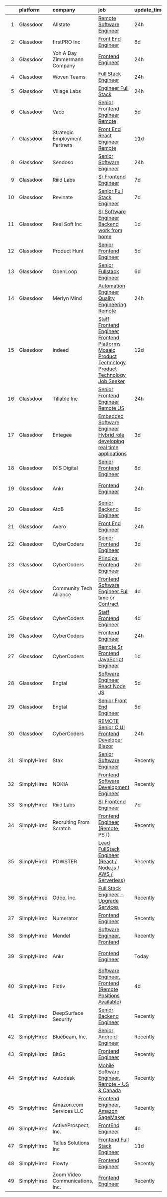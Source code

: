 

|    | platform    | company                         | job                                                                                                                                                                                                                                                                                                                                                                                                                                                                                                                                                                                                                                                                                                                                                                                                                                                                                                                                                                                                                                                                                                                                                                                                                                                                                                                                                                                                                                                                                                            | update_time   | location                     |
|---:|:------------|:--------------------------------|:---------------------------------------------------------------------------------------------------------------------------------------------------------------------------------------------------------------------------------------------------------------------------------------------------------------------------------------------------------------------------------------------------------------------------------------------------------------------------------------------------------------------------------------------------------------------------------------------------------------------------------------------------------------------------------------------------------------------------------------------------------------------------------------------------------------------------------------------------------------------------------------------------------------------------------------------------------------------------------------------------------------------------------------------------------------------------------------------------------------------------------------------------------------------------------------------------------------------------------------------------------------------------------------------------------------------------------------------------------------------------------------------------------------------------------------------------------------------------------------------------------------|:--------------|:-----------------------------|
|  1 | Glassdoor   | Allstate                        | [Remote Software Engineer](https://www.glassdoor.com/partner/jobListing.htm?pos=108&ao=1110586&s=58&guid=00000180fa04b95eba01efdb97a3e46c&src=GD_JOB_AD&t=SR&vt=w&cs=1_99b91023&cb=1653462055619&jobListingId=1007889254344&cpc=FAE5E775D180B2FB&jrtk=3-0-1g3t09ec22ord001-1g3t09echr058800-f2d9cff2c1f31a60--6NYlbfkN0BLH0BMQoDn-yw6Urt952hBm1JLFZ7WpBxND2cMIOjOqbFVk94wXfJol2fCSe2VsLwB_51w0G0yY_RICBqmWBvdJHnnmZyvV41rdCJgRVTO-WEvZfUBIQeP2N7I0jt6Jfdb-u7TR2lzV80slAujSbU6AkL9BeoBYNIJdDWt2hVEepA6A1Oio6ztETtIz0qie9zDH9MXb0GnfEK8qmxee5WR-JkU8683UuwiRqFZFgT_C3K5R_yF_di6Z9oHnOXVqk8oCEBm6sBDh6dWosNJL4IU6kPjDVgM5vrnCRsZ0mHhBnY-Hw2vskCh6Dok48yEzdM6SwQxoz1FMwBCYDGaq8IVAmZX88pfbbcEjNcQjO6VbSPZcinPqHeAPOcpMyCGZzhsuZWDRAZT9Umt3pZ7ak3szLCA2_J3SF76q3FyRIr4sA-FFYdLVBcPvxWorGqNpgPLhtPskvpcAKKeZ26zoVADj8QdABdpWbs_YxwsP2LCf0HGHF9cYFacy5RMLjp7JaXzqJ5LFL15gNieIetl_fjCeYfQ3VtBgEDv4kANWIfdULsc6JoBPbZUreZ-kogERaAbCf2IJjIecbLAOsRJ8rqH3KIlMS9oMvBjqRUfuIC2-IomZA6t9rBr3Oa3lXI3eqtMbESnQR3MU0Gyk9QpfBKAntTEfmpygNvoC_HeaS8H1W0Gqq8DZBN-GbXupNCesvzyncic_Ovd9VZDfd3y0dFTUhu6Rt0vbrhV3cmNfZoSza6dAoQ-hrXsdahuC-N7FZoBwEn9TYRYbDuOXk4rphGngMVE_7gUf8zlfm1wy8RUmCYGmrvs0-dybLub6hXXuIJAx8ciRzvTViw5HPMneiuxleyLVByW1FyGub0s71zC1uNjLg9mgujT46cbQH5arH37ogc8zsIMocxFoVw2vdHRR9EGASzg_hZYf7Wfsx0aDYfL-Nog0sPIfVv7gUpS8oXu9egmrR52FxikLC16hvGEyIaJAdJm_8emShPLDYHOlNZVN5eRZZ9TPOOiB5PnrXQCNjygpeQ0er9bb9bds35Z3enrpBPqVyhmOPwzXWcakQJRTMMposvzYsM6HhhNEiDAnwQ8ooTabqg3ZzhQAZEf9cKXMghZsNkGzPeRD1LJxeLvV8ahd0aF) | 24h           | Northbrook, IL               |
|  2 | Glassdoor   | firstPRO Inc                    | [Front End Engineer](https://www.glassdoor.com/partner/jobListing.htm?pos=122&ao=1110586&s=58&guid=00000180fa04b95eba01efdb97a3e46c&src=GD_JOB_AD&t=SR&vt=w&ea=1&cs=1_4953f1e1&cb=1653462055622&jobListingId=1007867061618&cpc=2CAED5C921A5F994&jrtk=3-0-1g3t09ec22ord001-1g3t09echr058800-77156786e0122ec9--6NYlbfkN0CUiNPx3JJMftrniD84mdXKaxJ3iSjJgJAqzFniN-7X5qfIIbgtbL2t4OMTou7BWJf2MwlHYal03SC4aIDAvpsh-ck1CmW9zciRNcrpHQYa7z9u1OcfrTcuahYK-joZLokKs4VNcLv_k4AoW3cYfjRpWpy8zS7dRdEGPmkw1UTSb-MpuD8VGsvqWCm5oZhjbgt-KVX2rRNpxDlVYQa_YMsbMsNWSTM_GNuA_rrH4IvKqTwyinFmr6uipjSTs_YfsmzZ-SrPmAWUKYCqJSTRXfdXrUZDAS03mg65mm9NR3QY0Dhvo8cJSlaN7ePTunvI09xEO8NpEdUedI6I9WXhwe31jNK2JAza9BwQp9VGQZgX4Gi5PD6Fwi7f1jDwYIYgPuSkqOmptAYsR08OYOsrHJpi5Zxq-chy9hqROWYy4lWtYadNy_cX60XFE_F4QA02h-ghJUv9KTNNIs1VAsO-XlE5r4cn9GLPHhBPocKu--T1QtJ3gsIh26jyX320qtSFxRM%3D)                                                                                                                                                                                                                                                                                                                                                                                                                                                                                                                                                                                                                                                    | 8d            | Remote                       |
|  3 | Glassdoor   | Yoh  A Day   Zimmermann Company | [Frontend Engineer](https://www.glassdoor.com/partner/jobListing.htm?pos=103&ao=1110586&s=58&guid=00000180fa04b95eba01efdb97a3e46c&src=GD_JOB_AD&t=SR&vt=w&cs=1_214e3781&cb=1653462055619&jobListingId=1007890410247&cpc=61B26E8FEFFA679F&jrtk=3-0-1g3t09ec22ord001-1g3t09echr058800-cdabd7b5c9443b8c--6NYlbfkN0Ae6Qmv8rNb3d5rEsMPL_plhvilYeiJERi7JqghURwQ9XIhdLOjSjG7egc3uUstyCQYzHEQ5XmtNPtWnHS-asC21DlRgbV0mfrWq-U4I-NuPwf3H6EpQw8Wk7_29akaQ8Ycb4XCRI4oPKsQ3ZMvKwgCh0ZVHEcCv2RFs6UWMowc2_xgAUuxER7xt1fVFndjwxGnh9xs_Nhn_bT0SEZZ0V0XBxGCBA0Z_metWqG1jZTK6cxzNf9i3cvy62fZdWfbncsZuwUlR5FRPjvxo262J0GgRCJ3EfsXXSTtMVkzJI58GnPzucfE7Bghf5PXM4dCyC88paOPMOps6ZYunSemi2l1Wbhj3RL6-YZKbqiwwrWRCA5qFK-tS0d4JR3AHMADgDNtXdftNmVMhzh9hDAW9LSLhP6UqFC95pA2I16ZbQI1GW7UEcs4EfV0ucET_IIw-N4-4_hLThz2s079lMGpnAX3xgt3bjhkHu5GIyQ6h99W2vnQw4OYRO37)                                                                                                                                                                                                                                                                                                                                                                                                                                                                                                                                                                                                                                                                        | 24h           | Mountain View, CA            |
|  4 | Glassdoor   | Woven Teams                     | [Full Stack Engineer](https://www.glassdoor.com/partner/jobListing.htm?pos=127&ao=1136043&s=58&guid=00000180fa04b95eba01efdb97a3e46c&src=GD_JOB_AD&t=SR&vt=w&cs=1_633c4a36&cb=1653462055623&jobListingId=1007888956143&jrtk=3-0-1g3t09ec22ord001-1g3t09echr058800-4b0163186df8a554-)                                                                                                                                                                                                                                                                                                                                                                                                                                                                                                                                                                                                                                                                                                                                                                                                                                                                                                                                                                                                                                                                                                                                                                                                                           | 24h           | Remote                       |
|  5 | Glassdoor   | Village Labs                    | [Engineer  Full Stack](https://www.glassdoor.com/partner/jobListing.htm?pos=129&ao=1136043&s=58&guid=00000180fa04b95eba01efdb97a3e46c&src=GD_JOB_AD&t=SR&vt=w&ea=1&cs=1_b38c2326&cb=1653462055623&jobListingId=1007890833086&jrtk=3-0-1g3t09ec22ord001-1g3t09echr058800-976953e3f7bd68a7-)                                                                                                                                                                                                                                                                                                                                                                                                                                                                                                                                                                                                                                                                                                                                                                                                                                                                                                                                                                                                                                                                                                                                                                                                                     | 24h           | Remote                       |
|  6 | Glassdoor   | Vaco                            | [Senior Frontend Engineer              Remote](https://www.glassdoor.com/partner/jobListing.htm?pos=121&ao=1110586&s=58&guid=00000180fa04b95eba01efdb97a3e46c&src=GD_JOB_AD&t=SR&vt=w&ea=1&cs=1_3ee39b63&cb=1653462055622&jobListingId=1007877076856&cpc=654405A9B1E0A9F5&jrtk=3-0-1g3t09ec22ord001-1g3t09echr058800-ffcb0b422c148dfb--6NYlbfkN0D_sybMACCpf9B-677oK5j6rPldVB6BlrVvFjO_o-GJZbzuF-qh4PxErFUqfUsv_6vc_ROHqxjf6WJLcAFSYUUSRZMnkgaZDQgFHSkYswg7VDy_dNlHXA99qapwedf-6dat3zBLjwa6_a2_iJP4K5ciImKKUw59ZhzQD2JrmMrJNN1ajMcZue21HkP8InYk7LDmh3Rav--yvfyepa-V2fFfVNSyQxPOO8bL1P6I0Ybx2H3SNSm73xAkqCAJwP4UkdQTEcPLs73_t_APYZhLE-UTKOTjA-rgxGW4-iya0h413Kj8BwQxBzcfutdfvDYgCXPKExDJQxG8E5c3tt2_huCMsK7Jjec7KskPbzt3AZZxEyigj6d9gwYWFj3lLZW8y7dyPCmeFbo-xfvAhnApWk-cGlbaqGYa2KNfT5uisuLcY5LGXKboZvPQsYA5uAa3kI8Y7AP0PFWkorAJQixxRXGS8eZgEKBjzgmZC5AvtVAbp9xIMQ3VUXlvbfTWt7nmUg7qf56Au12OW0ukFbmkZmO_xIjZaj8pwvZRlPwJ48jU6A%3D%3D)                                                                                                                                                                                                                                                                                                                                                                                                                                                                                                                                                                            | 5d            | Philadelphia, PA             |
|  7 | Glassdoor   | Strategic Employment Partners   | [Front End React Engineer  Remote ](https://www.glassdoor.com/partner/jobListing.htm?pos=119&ao=1110586&s=58&guid=00000180fa04b95eba01efdb97a3e46c&src=GD_JOB_AD&t=SR&vt=w&ea=1&cs=1_5b5a546a&cb=1653462055622&jobListingId=1007861334616&cpc=FD1C1DA32C38CFA7&jrtk=3-0-1g3t09ec22ord001-1g3t09echr058800-891b062ba8ab788c--6NYlbfkN0AKWvSE4sqLrvmChH3oy7SyLhGz62xmrQXLRHvtrs5R_V_scvcCkW0rvPwzkXppVs--LjUgXDSZIBcnCpX2Sh2BSe6azk0c156ve8-xpwtsdyLVn43Gir3PWyCZSEZmRh7WK13L6X68hZBwvEQj1Nf_vKGchvi21sAVYRFw16HqR6V3JPfVpYDvkd_oP0k64dM7ZOC9jhY1V0em0hd07bQRDbkzOxof12hnklqgxjvGZjjGtJCqQahpoOoqnfiBAP2-vDY7eSyDuP0wk6APiZiGeyG9qvLg0-4bjukT7ryfLtelcdUIPMiCwvpP1pnhgI5sgiuuVd_Q2_1kv6gA0dA4P2ghjfNaZOgrVUZhmF5Wk4MQkigKjgYU4KDoPdIQTsGCdYdJG9OiMH4xTnyIIbKrgZCBvqFjEITT2IZJEZH2yDREFkBSR0Lz1EoaSIGyaEjMZrSQx4bWqxzE9uapXGO5laAsb1m3GGls-TLaD9YMWJB4_q-xtBcsjr4uCwta82QP4jLVu8jPkA%3D%3D)                                                                                                                                                                                                                                                                                                                                                                                                                                                                                                                                                                                                                       | 11d           | Remote                       |
|  8 | Glassdoor   | Sendoso                         | [Senior Software Engineer](https://www.glassdoor.com/partner/jobListing.htm?pos=102&ao=1110586&s=58&guid=00000180fa04b95eba01efdb97a3e46c&src=GD_JOB_AD&t=SR&vt=w&ea=1&cs=1_0c4d3d7b&cb=1653462055619&jobListingId=1007887783459&cpc=4F6831AEBD53791F&jrtk=3-0-1g3t09ec22ord001-1g3t09echr058800-35f6d48e02b2e05f--6NYlbfkN0C2SVAOpOeIWQkPp9EeCSLxTLheLRty2uanDx8E9nXZ3qVTG4j4Vk2c7IzZkU7kCaEY0hIzp983xUtzg7iwgzW8ep4nS6_2mBfUywBuhaThawA9lMn6J_M3rmRYCAh1cI95XGkxbdMvnPf-fujRPykCUNknnr3l3t-JamVrK0G1tXzDy_qBlmUdWu5XbQOWs0sTUiwXYzRf22DO-yl5RMK1qxSn924xCevixRFprKXEBq6C0GZumNVHDPdjqGoLHZcDGoTh9Wf2AbgAmZncz5VoP6y7PV9WqCDQmyOZchHRq1xp7cGj54BBFWHiWNycr_X4Ks8rLevL1UrN0gh_v1yF0AXz5uIcDXCGKi8Q7cyR5s3UnCePQTtioqE8mKCswL2SL11kyoWNkO0o0HjG6sWpQH3AB-hkEQ6bLb3Epz06SaiSRAkEnralmdeNdl6ph1Y8pX8bzLKsAeSKiZCUppPgK9bWt95KMZ52wc2fBQpDAnJty-QadmZ0QCCacytM9W8bxu1f8WDQ2g%3D%3D)                                                                                                                                                                                                                                                                                                                                                                                                                                                                                                                                                                                                                                | 24h           | Remote                       |
|  9 | Glassdoor   | Riiid Labs                      | [Sr Frontend Engineer](https://www.glassdoor.com/partner/jobListing.htm?pos=101&ao=1110586&s=58&guid=00000180fa04b95eba01efdb97a3e46c&src=GD_JOB_AD&t=SR&vt=w&cs=1_6055e8d8&cb=1653462055619&jobListingId=1007870526720&cpc=7727F3A772A9F19C&jrtk=3-0-1g3t09ec22ord001-1g3t09echr058800-df9aa47f7b868d93--6NYlbfkN0BBwaTpmuw6sx5vrDbVpXx3B6-31kMUwOvN3rml1pmz75xrZAMJJCcdxkqXFEKemOFA7lnuyvVojKvSSQzUW6k0R9b1S5kAdkhEQuASWffK1zzsw5D4JMBB8C4RnQBajdx1GAvSD_9bkLsRu6nd8jhprPgDmc7VnXmW9Gid3sMOGSB9yMPmEbs2wDWD0zhS6Iq_lyDv8OT1Fni5M8i4dj65ylGD37Enp_5guDeAaAkjtZXYHrCWNpuEMhhB5UaLWapxJaaHVJKCzuSR--Gmp7VZMKwWCkQn81tfzmfrMvB-rwtCfZpw915veQVNfOfymQqr0oVTxPyofYR8rHzz5JY89lo4EvmqILemM3Ttu8RGqP7HLs3W1OwxduE7zceFUXBS1IyUtbc9CxE9KdPyJsSZIQhJNywIoOmMNZSQO5fUqz5Bb8coypG-sYMaWaSsD9N8k-jsoaLDuwQ8Li_spxzjqaL3NtTM6nmTh7V4flVUPDZPMP85HPkNXTVnc44e9m3pNs3j7c4H1xxtQCNoOA05-NOt7f2X3GE%3D)                                                                                                                                                                                                                                                                                                                                                                                                                                                                                                                                                                                                                       | 7d            | Mountain View, CA            |
| 10 | Glassdoor   | Revinate                        | [Senior Full Stack Engineer](https://www.glassdoor.com/partner/jobListing.htm?pos=109&ao=1110586&s=58&guid=00000180fa04b95eba01efdb97a3e46c&src=GD_JOB_AD&t=SR&vt=w&ea=1&cs=1_ba5dff43&cb=1653462055620&jobListingId=1007870197712&cpc=56C4EA4A1A191A49&jrtk=3-0-1g3t09ec22ord001-1g3t09echr058800-93afdbed3c4ba5bd--6NYlbfkN0Ata2THMn64cdhHOKRCktAnUvZXTj1pvo1bGvmnmNb4qAdLxwC-2KOOexQHt7KeYtggPYs_WxbBoqSU2V-CCWlN-jUoMujJ1Fwnf2LV1mVOS9ytaNoMN3CztW_-699bOisV0tF8sqxwxTgsvWj1GvGVbfmuE0Zt5CgUkWSq7lNkkAzihjw5stMjyYTordxP7O90XL2J_6fMmcrn6Hoj0Ks7hQnMRP-543rltBuYVl9RIniFcyC3vnHVb9lbpZprbdfVyi1BZ7eZGbDQGs7ERHFpVS5CTCUoMWosXpMuEQTOvAC5UHeXZabZ3BSyeKlIUXywIvAZjKQLBLovT6qD2qGKYVEjP46pFTDkoI2JbgicbllydN30ocIDsXzQPMb3UGCRp1M22QRyIRc9LWB1zahzkfwyxJO8Qdc4dEMOFV-z9lVOsJ_fwH4PCC6pJ_yYjbFmhmFI55AmoyXSTqo9g-LhEfZ-yyVb5XfXFHuOAjMaeHH03Q0b0X81NVa4ywGEMuM%3D)                                                                                                                                                                                                                                                                                                                                                                                                                                                                                                                                                                                                                                            | 7d            | Remote                       |
| 11 | Glassdoor   | Real Soft  Inc                  | [Sr Software Engineer Backend   work from home](https://www.glassdoor.com/partner/jobListing.htm?pos=117&ao=1110586&s=58&guid=00000180fa04b95eba01efdb97a3e46c&src=GD_JOB_AD&t=SR&vt=w&ea=1&cs=1_bf6fe053&cb=1653462055621&jobListingId=1007885885896&cpc=F41FEAB56D215062&jrtk=3-0-1g3t09ec22ord001-1g3t09echr058800-0a3d26a235b54fd3--6NYlbfkN0DiQIiDHDK-hQubne5EGaja-6KWeX3s4TLCkt3ADUaSLMlLPfpfJJ3bm-5w7QVCX0jClR4oRdJh1HxCmicjcWUvKpMtvpWMTa4yECnLBsFPli74-9l2Tcbhl9lsMFozSqx63e0gJyvhB7d1s6EQQLfhipZEcgIfO1sNr5JNe1w1_4JTEEqE-wp5bCsJPy0weNbIameB3xjF76HXLR5bDCb8jbu0XASszbUIMk1INJYCFbHDL7Wr06LHrFCDfDuiIP9ROkni3VBorJsbty4RGuHqlulfwZ2cpPrNP3pBaX2VhZkBktV3tGSP0tr2W8qgTVcv0Qp68aPEmlb6kUsf38WvOxfrOQ2CYFz5yZ7soDr9ucB6acN1s10U4kGn-bgIlGu3xFmkyj7eI90xK2riVC4WQ0N5xgfFNJOdryFREGq97ucZPpHqf-IRcEpD4IooU5Dq_LGUV5cFkk3PFOQBPk2HdxlSW-eR99F74CUFyc3m3CydcJ9n4bd4VLUCpQaTqX5dj3qbgEQGHw%3D%3D)                                                                                                                                                                                                                                                                                                                                                                                                                                                                                                                                                                                                           | 1d            | Remote                       |
| 12 | Glassdoor   | Product Hunt                    | [Senior Frontend Engineer](https://www.glassdoor.com/partner/jobListing.htm?pos=107&ao=1110586&s=58&guid=00000180fa04b95eba01efdb97a3e46c&src=GD_JOB_AD&t=SR&vt=w&ea=1&cs=1_01ca8e12&cb=1653462055620&jobListingId=1007876317612&cpc=A0032DE20586B9BD&jrtk=3-0-1g3t09ec22ord001-1g3t09echr058800-d37fab7792ee41e1--6NYlbfkN0A67EbyqQZ2m7633xFuWhEzGHB4JWu7JYf7ZqKJexKnq-yfaKCWVo1i9qWPxJ9nq9zj5vaz0CeUgC_lYqFg57GOzecdFsdPG8butMdUUOUAMmAZbYvFem2pzRLPTPBURmNx49bbAgj1FjnU4fsPRLY54n9HlDnu1uvwv499DtZ63jjiH_7pn5Qq7MlQ966hjf8YdWgRu8q5GQXqS_KbajogSyjIUI4wQCbaboLSzPb6_Dy_PwjIns0dbrsqtwIIBfgVnCsVbUmYcON3Iy71BRnGMCTh_iHxu7W2aq_oMgycrjtt5-uP5Bn3xbD9TKDkv4-HE7L5j_p-dpp48FloR7iWo-DC_pr2_mybOHwP_1QZx4H14tyrG-qbogpNAwBGHKPGBR2w5KhrqKFGtb1R-JadVqgKaUmHwdJnHbCsSoH5owBFgFVmrVKsxFYn-go4-7DT9JfczC3T8PWWNcWt8gQIaGOC2pwVQqNsxZ6tLNaczd8ymkN0-9vGWdM6UGfEq1uAcxxI77nTdw%3D%3D)                                                                                                                                                                                                                                                                                                                                                                                                                                                                                                                                                                                                                                | 5d            | Remote                       |
| 13 | Glassdoor   | OpenLoop                        | [Senior Fullstack Engineer](https://www.glassdoor.com/partner/jobListing.htm?pos=112&ao=1110586&s=58&guid=00000180fa04b95eba01efdb97a3e46c&src=GD_JOB_AD&t=SR&vt=w&ea=1&cs=1_037d7ec0&cb=1653462055620&jobListingId=1007872866429&cpc=2CAED5C921A5F994&jrtk=3-0-1g3t09ec22ord001-1g3t09echr058800-0bc4c984798d01c4--6NYlbfkN0BEklMk_xW9_AN2vH3apNSLVOdvypNiPEy0n8ozvSi7XtSKxP6d34O0a6Z8IRnO95bQ4lyLP54GVpP3UbpoKmUghCTbFEQD0zwrPGJcjv0yCq60O6qCKrhZz2_xKxCqI-8HCqRJt7cZ9Kl87KK-9_HUefSe-vMuXEBlPux_UQ05QDgT4TrmvEKe5Olby5Ewn9MxoWhvMRJUHSAM5vbbb7ZDa6eDHP8zXcjaG02PFvrbYsptooBbPkt6fwFAS2UuCAUQkr6-kXafMpijsVhNqVIzDx6uzWACnMt3HjbrEvdGrgjP9dKQTGkwSa5sAfBu__bQt73nUICUYb6Znmuvq36ZmQAwPT0ely2Zsycrvk2_-5oJkJQUpeckmkjX6VNne8MrEXKnFtI38w3x7lh6J-8LpMi92kw6CEyQGyjYOXB1gn40WepY4xzQ-xblF_Ya0J2-cbLKO4AJhKbZ587t8YmrqoHPstiQ9BcDPSkAmGYnYpCk54cwKQ4MZpxgHbvDc60cfA1XNYKF8w%3D%3D)                                                                                                                                                                                                                                                                                                                                                                                                                                                                                                                                                                                                                               | 6d            | Remote                       |
| 14 | Glassdoor   | Merlyn Mind                     | [Automation Engineer  Quality Engineering  Remote ](https://www.glassdoor.com/partner/jobListing.htm?pos=125&ao=1110586&s=58&guid=00000180fa04b95eba01efdb97a3e46c&src=GD_JOB_AD&t=SR&vt=w&cs=1_c0a2e2e7&cb=1653462055622&jobListingId=1007889430537&cpc=32EE424DE2B657EB&jrtk=3-0-1g3t09ec22ord001-1g3t09echr058800-597a640b45f5c3bd--6NYlbfkN0D0ff9e8Lfwlpl5zGbQmpn59AL71QmFd7VKOAnfyjZzp5sdngV8WPgYe0dov1m7Y2mO_VppsFZpKz-OZ9TBAuuv_xFSl-Kxax0MHHEcWoNZRYoWNhuMB9fe616ox_ZlCpr4PMtF98FMAxUAttL96rZIaeOcAkC-y6_8Rfhjx-hseIOryrjN1s0QNogfccxY2vuaUrtSR-hh7C0o9FBI0yPcMfPE5Gf33TSowfB9X2664DajTYrjgYwf4GoFhOsgFBtr8OpAHOGosSVaUwNGD22GsBAOQ_tL1FcvEFkLXTvLsOL86zvkXG4kjTIA3ny-zKqFj5ymJ_dC0x6fRe3OYjMis1YRW2yf5X6LwKmt7VIESAwpEiz91OwVXXE37FlljSTf7ky65eqd2vg7y8hHTDkHn6cCyTkcjuKllanGeEoOy6SjLuZDbuCc8Va5oh_Lu1rHZ-ood_Kyku_2W_Z2P2YXdfTYRhKBtzD2LF_0s6XQAw%3D%3D)                                                                                                                                                                                                                                                                                                                                                                                                                                                                                                                                                                                                                                            | 24h           | New York, NY                 |
| 15 | Glassdoor   | Indeed                          | [Staff Frontend Engineer   Frontend Platforms  Mosaic    Product Technology   Product Technology   Job Seeker](https://www.glassdoor.com/partner/jobListing.htm?pos=104&ao=1110586&s=58&guid=00000180fa04b95eba01efdb97a3e46c&src=GD_JOB_AD&t=SR&vt=w&cs=1_ff5a6a7d&cb=1653462055619&jobListingId=1007857806785&cpc=03F67E1B243A1AE3&jrtk=3-0-1g3t09ec22ord001-1g3t09echr058800-c999a61a308a42a1--6NYlbfkN0CiRNM7CVr8YueLFKlzwbFWI0o7IjV438l4sVrvKZ0flpURU_mqoI8E-VxPfg2eTCHdbZCEoTpTBtLYbTGB-0slpZV8MHOrgfIxr2jl_e998_4X9o9XT1nHVVKMuHiLThgPDHUQ0UOE3w1lvLBWGypaiaw_nsOiT76VAK58rdhvgliqndoLa4EXoSz1I2MzeQTd9Zj7rBsnLgjgyIiw3w5642NxsSJu2CPHs91QvfHu_b_y2kho5Ak7VNvlYgHlzkZ854gn0b0WFt9DH3MKXJGBHt9y8N3I78Hjcl6Q6hEfCA3IrDqDwYefWrCB8iPUd2T1qgPZiXp5105psh9FmE8mVGfH5J87FaIXam18FIvhtKXd3L9RxVe9VvOB_h7lSQVd3SxXuU8_k7fA2r4059CM0oLP5lw_4g0Hr6fqtI35fhqBS4pYnNUTq25XzbHhVdsMFmAgIlufwwORfFa35t5v5vCBAi874_VOmxinT9erO5scwzCwTQIZHS1ZkiWzwj-BBLjHs53EFUyc6TNBOPrn)                                                                                                                                                                                                                                                                                                                                                                                                                                                                                                                                             | 12d           | New York, NY                 |
| 16 | Glassdoor   | Tillable  Inc                   | [Senior Frontend Engineer  Remote US ](https://www.glassdoor.com/partner/jobListing.htm?pos=128&ao=1136043&s=58&guid=00000180fa04b95eba01efdb97a3e46c&src=GD_JOB_AD&t=SR&vt=w&cs=1_372532cc&cb=1653462055623&jobListingId=1007889372434&jrtk=3-0-1g3t09ec22ord001-1g3t09echr058800-f43ee4257d731156-)                                                                                                                                                                                                                                                                                                                                                                                                                                                                                                                                                                                                                                                                                                                                                                                                                                                                                                                                                                                                                                                                                                                                                                                                          | 24h           | Chicago, IL                  |
| 17 | Glassdoor   | Entegee                         | [Embedded Software Engineer  Hybrid role developing real time applications ](https://www.glassdoor.com/partner/jobListing.htm?pos=124&ao=1110586&s=58&guid=00000180fa04b95eba01efdb97a3e46c&src=GD_JOB_AD&t=SR&vt=w&ea=1&cs=1_14b52d61&cb=1653462055623&jobListingId=1007881284420&cpc=334ABAF5D42DC775&jrtk=3-0-1g3t09ec22ord001-1g3t09echr058800-1376454b88597fef--6NYlbfkN0D6OzZjpD_hbicRkMZwNNvvxSeL23iIfvaC4EytleQ8zDIpz0YQ5KbISa7_Zvw6kCy66mARtrFmBywKhua8AutxEiH1INvyhfPl3PZnRREro0e17r0ONKRUrDUbzmoiZrbWtRu2k7n8JozOOYHbWXEzGT3WXeQTfDoF2EY06qCHAsXkQ4zITosefdSUVsZg-R4otcMGfhz9uElco8NAmz9WNN1ZBglNwH2VS8tTUw6jcx6MoecYSS262s99Kqh7md2PNSwzvxyKPcFYU7lzESavOhqF_jkCMtapfKaAfuRsfdIMVrZ5eGxPKaNaYBXYMeEMhr6IQtaLJm9KhGuvwyIkE2djtE1CS0-Wfs2htoe_N7JOsvjY-RlxiPydbH5KtTC-hdD_o0lgvvjCr9XLyqSxs9Ea5fQ9zxwldwezwBX4lbhPeqcXmSv8OryMsPD5Nnrye1NOiu_pF9VCO3kEXsunrE65ki14TyDSaMGXAV3Q39oDVadpU5I8WQ2ENb6rCJ9ivTzcX78owCNtvyd2ZPDwhfIpkYEJPeglE50X_qDWinF8ncv8O9oBt4Ja6a0h5N4AYW95YY3vKA%3D%3D)                                                                                                                                                                                                                                                                                                                                                                                                                                                                                                              | 3d            | Atlanta, GA                  |
| 18 | Glassdoor   | IXIS Digital                    | [Senior Frontend Engineer](https://www.glassdoor.com/partner/jobListing.htm?pos=106&ao=1110586&s=58&guid=00000180fa04b95eba01efdb97a3e46c&src=GD_JOB_AD&t=SR&vt=w&ea=1&cs=1_185fd7e0&cb=1653462055620&jobListingId=1007867007481&cpc=5FEB1BEB8E14EF52&jrtk=3-0-1g3t09ec22ord001-1g3t09echr058800-d7a142f088d18863--6NYlbfkN0C9RNTYh2QLXW3AYe2B6pfxMMDG5gePrby8-GaGriTXysqbDvrk3QK8qHwhugIHaB-zDD3fAJ7fIFUhhgfIiSXVHf7syBfbm_FVjSoCKM-GCp30pirEEod0EIyOiSk7zsPpUziRZXVtJoFvm0yqVu0KPQZmnrKyvh6XUORLeVKQy-VnEpJy3D_GrKLQ58D1brjxOclgm4ib4vbROYTtRtBGiFZ8S08BERBKfKew9Oul0OOFHxXLpMpe6WwU2c7sVH0y89IIZRjrVdenes3Rgh5SvVWZL31xnLe7rrYby7CXF5X1RqfxcQzI5H1YlgTLwIQMM3aWM7lFXDa5rXlWEoB61eHTdhJt59ALkwM7r_fFkSoW3IRUOnXyBsHwv0gqEpjHpfflt4l0gBysCFKCpfWJXctzSXgU_mi_XAFsvqyNEb7n10LeBIV838NqzrnRI_zboBGb-RKPPSW5V5v__8peftqIzLm3zCUj-WR1WeccwuoQLjz2taK5bcuv6dvX314%3D)                                                                                                                                                                                                                                                                                                                                                                                                                                                                                                                                                                                                                                              | 8d            | Remote                       |
| 19 | Glassdoor   | Ankr                            | [Frontend Engineer](https://www.glassdoor.com/partner/jobListing.htm?pos=130&ao=1136043&s=58&guid=00000180fa04b95eba01efdb97a3e46c&src=GD_JOB_AD&t=SR&vt=w&ea=1&cs=1_b9f0d539&cb=1653462055623&jobListingId=1007889448343&jrtk=3-0-1g3t09ec22ord001-1g3t09echr058800-18b0520fa5eb7d37-)                                                                                                                                                                                                                                                                                                                                                                                                                                                                                                                                                                                                                                                                                                                                                                                                                                                                                                                                                                                                                                                                                                                                                                                                                        | 24h           | San Francisco, CA            |
| 20 | Glassdoor   | AtoB                            | [Senior Backend Engineer](https://www.glassdoor.com/partner/jobListing.htm?pos=110&ao=1110586&s=58&guid=00000180fa04b95eba01efdb97a3e46c&src=GD_JOB_AD&t=SR&vt=w&ea=1&cs=1_74b72e37&cb=1653462055620&jobListingId=1007866686558&cpc=009A9C8147DF705D&jrtk=3-0-1g3t09ec22ord001-1g3t09echr058800-36ab298882b15723--6NYlbfkN0A67EbyqQZ2m7633xFuWhEzGHB4JWu7JYf7ZqKJexKnq-yfaKCWVo1iD-yMWIZE8ZWpZaZdWuuYaUy2wGT09bwDYxE6Fq52x0FSQ8OGuzmdGxPwhhllJhdhWwHTUs6eWivyvv775ya4qH1Qlp-c_wyISRkTeu4t6VUmr9pnpmhhdJ514i-F_cXIfiOBWHdafBlByVe2XEjX2TpAUSOarvJq7YSnuB2yW2jMs0F1Kf4abz62UxoSErg5ZV70MPF6glXgNsUvgfSeU0-ZfWsut1tFXC1Ra9GWMpMOUO4nQb7AQ12pqmTSBfrBx-EzXtgLYiG4oWXnsTyvMN5WnX3CYSe5fT2kKFZx-7gh_ZxRbpgYehCkNen8adFLWXTq5_bZg78v9Gq-P3QxRfd-Z59QJSTGn0xqEbHwWzh0Ioi1VsDexDPfVpSKHeGI4Q0DifYwaB_ol23vlYcvpZo_hxcX8CQldQoxHXMqf4iiFoU2srv4EXhA-e3P3kyLMntKfXZfWaWwMW70xD2szw%3D%3D)                                                                                                                                                                                                                                                                                                                                                                                                                                                                                                                                                                                                                                 | 8d            | Remote                       |
| 21 | Glassdoor   | Avero                           | [Front End Engineer](https://www.glassdoor.com/partner/jobListing.htm?pos=105&ao=1110586&s=58&guid=00000180fa04b95eba01efdb97a3e46c&src=GD_JOB_AD&t=SR&vt=w&ea=1&cs=1_2e7bb5a3&cb=1653462055620&jobListingId=1007889206427&cpc=0C139D4CAD5A6DB2&jrtk=3-0-1g3t09ec22ord001-1g3t09echr058800-4191c9525df1b341--6NYlbfkN0AA9chliNx5rWKKbiIv082fEm27pTRfVI6fXGU9QTVHsN3ALj3C8fadenqNp5BGkG9TDOdusQsVgW5FS1WaE0B9uhIRoAV7PIaGWyp2MR-oeiXIaiInV5V3EYJZiXV58rSlprSgflrl2uoGUIl4dnKugLoACecWXvC5-a1KTmzPlLL0NzKvnIcMTsusbuE5wY544HyhuQxlbMqD2OKOaE0ENyRaTOXVeUd6peMml-cwV7omLI7Se5ylQdxqUC6Sx82abSjG_F21mHQlnwjwmk6QwmEDTPjIQjjYsNAPExP-MJ7iQKvm1nrR6YdfIg_YXVoWsqtOBltnrytQ2e_bNGqkMs40eBGpFeCtDzvoe-2pyAAMj_oHEjhU8sPAenzliZi3HLM7rgYMdbCuSUFO4xfHQEDUTMCR2SpSERFzDojZXxM6bRXQCryOMT-7aJQ1oJP-keCW3TozkZk2aldGd7Q3tKsGruLL4FU1Aor4VFYZLIxYhyxQooE3nLLsUslUJyo%3D)                                                                                                                                                                                                                                                                                                                                                                                                                                                                                                                                                                                                                                                    | 24h           | Remote                       |
| 22 | Glassdoor   | CyberCoders                     | [Senior Frontend Engineer](https://www.glassdoor.com/partner/jobListing.htm?pos=118&ao=1110586&s=58&guid=00000180fa04b95eba01efdb97a3e46c&src=GD_JOB_AD&t=SR&vt=w&ea=1&cs=1_1b20c31b&cb=1653462055621&jobListingId=1007881518114&cpc=FA84DF7EA1EC2398&jrtk=3-0-1g3t09ec22ord001-1g3t09echr058800-437dda551282ce62--6NYlbfkN0CpFJQzrgRR8WqXWK1qKKEqALWJw739KlKqr2H-MSI4eoBlI4EFrmor2FYZMP3muM0So7EQFPBPubKnz5JzTRJge18bGht9MVtzIuEo0zLE375m2XwXQRHQyvT4bc0nyyIzF0exF9A1aB6S8NGVethauuAH0c4ufGmqoB7S8YK--ZBlqf1froON1iPtj04qRJ_Bq3DDAoZB8EEDTZurVf-FAYqpijzpzoZXK7zrHXtFmGB8g04at9hzraQuOxxhOacELpghDtx4CxFeSSFq3F50L6dSQzM8TiAXcPKwbvgCm7hmjVr7WgGAREhGmLGkU_Mqm1gO0CuS-cx1n_f6wN9X-qBmm2jmBjaUu30UMeJJ82o_lYfVqb4wg-0HHvUAmBpOzE48OMKZY7wx2YIRWeXLeTwOD-kMRIfX-hDX7Yvz9rLVRyyg4-sKGNCZExKyj-IcbQug9bCu2prkVnnI31F2cM1ncMP7wEJYo12FWYEIORhQwDIQlDsQ3ZRfUxaj3fiQGyV_yj_7fgsswdMNcAKAyysLq3Osz1xy5Zsg5PHLPXk_Xx9QF4KKvQ3I2gaNGugqxYdJ6XtoDMac-rD2Unnr46U-g731n4LtshD3_brncbFPIzoRrFdk0-jnb9HvuxxiQ5gieSNFxGp_cuxEIrEz136ty4w-K87ovji6dNGOs0PP31cxo9-J5pLRzpxJS5VNnd-fqccH-U-ZkHrk8_08E7R5Tm7il89O-g5B0Xfn3swC98KT5h0OeKWWj0rjIevjpKEsqnXvvxyOZm-IauPeUOUBgOGRQdevNtT_nGr62ghkt0viE37LxMyu5g3mN9EIFOcVRytc9XiLt5xQmjU_u2qCORDtm5TJw_IIXzbAp5GwA_rZRNFTTeIFy1tPhAtMJ_VxP8YC_nTHvSPWeyq29EiMnapZL3zq8egYFeJJyGF2GwiJGs6fa8IctW3vO-2DlIYzx-1dG9-u7UUa5kzJ_8h_X8EurxiV5yo-d7N3meM-ngrr4xhpM6AeV1mmxMI%3D)                                                                                                              | 3d            | Los Angeles, CA              |
| 23 | Glassdoor   | CyberCoders                     | [Principal Frontend Engineer](https://www.glassdoor.com/partner/jobListing.htm?pos=116&ao=1110586&s=58&guid=00000180fa04b95eba01efdb97a3e46c&src=GD_JOB_AD&t=SR&vt=w&ea=1&cs=1_a9355df5&cb=1653462055621&jobListingId=1007883129088&cpc=32EE424DE2B657EB&jrtk=3-0-1g3t09ec22ord001-1g3t09echr058800-d2bdec28a215771a--6NYlbfkN0CpFJQzrgRR8WqXWK1qKKEqALWJw739KlKqr2H-MSI4eoBlI4EFrmor2FYZMP3muM1F7RNStDlzSFrwxR78-KKUgzHWBt3cLIvhppyZU5gbV5ecV0MLkyo1vYiLZKqwjK2T0dmhN2LeddzeOXjm8-uMbo2MXT9vWjVsjd3UMDaUvil99b9WG3hYGArhZpDjrpQT7CxhhZuyIRFD0yAmmwSn6Hy8YflQPJ9nxgMbszJid7otuI9AaTE_k3KLg73oLW85fPgsbjh8_fIuRARWDNpYabu0d831jKOWwYxdF4u2WstHFxchHJ59vOkyd_tTT2zV2Mkp59LpbCyUYWfB5liGnMR2d1vkNypq_tVjSeOGSjWwREKs7sgNDKZlD0Uhm062gb2fsqMs4nySxT1mFdh6_Zejs1sDdCziX7evp5StDM3wUEzieApXSvQYaJvPsPLpc--nm334j1L970Ny0zHYA2yuUa5gLRpw_ZIn98dfhkE5QVA59ZisB9DfPSUs1Sx5VOPqOK3z_VBtrYHi_cMfBhw0YX6xVAGpTK6iO-xBpeVOjZPA5smNaJO4kV0d0evXB13folLQEKNxEbASyTJyAfbFklZNK_2OENOGKTup4Le9lDsFshRI8v65lt8lSKlBAguQjXMqhzmLMxW7wtQyoIr38dGo_e6TcVJFvvL_RE7fkH8ni-8yxtsSGmlWl-Vz4hEyd4zPAwxNcXYBlRsWoQVqPMFnsmF91VGxZ45D3MViaVeDv1JljnrKm7lyUV2Hx7B8tfVM4Z2gPm_WhbzaZvVb3f28R3LGuU84b2lQqGgvKvcE9F1Ga80STxA1432_h_01VNJ0cr2Ino5mzYdKqqlFNgXSGFrc4yOp_xZDAbzud-WoidQQYzwljK_64hVo7KAfYdo_OAaUwyKHMeFeleMIWnXNhy5WJoBCMQJEk_UgNYrmBVs3MC8uMOspVf9g5oc4MtMxpniqqNoGH_cwHxqmhb95rSd3DDPUch6y5w%3D%3D)                                                                                                                             | 2d            | Austin, TX                   |
| 24 | Glassdoor   | Community Tech Alliance         | [Frontend Software Engineer  Full time or Contract ](https://www.glassdoor.com/partner/jobListing.htm?pos=126&ao=1136043&s=58&guid=00000180fa04b95eba01efdb97a3e46c&src=GD_JOB_AD&t=SR&vt=w&cs=1_070f7d7c&cb=1653462055622&jobListingId=1007879802686&jrtk=3-0-1g3t09ec22ord001-1g3t09echr058800-36bb693e4e2aa61e-)                                                                                                                                                                                                                                                                                                                                                                                                                                                                                                                                                                                                                                                                                                                                                                                                                                                                                                                                                                                                                                                                                                                                                                                            | 4d            | Remote                       |
| 25 | Glassdoor   | CyberCoders                     | [Staff Frontend Engineer](https://www.glassdoor.com/partner/jobListing.htm?pos=113&ao=1110586&s=58&guid=00000180fa04b95eba01efdb97a3e46c&src=GD_JOB_AD&t=SR&vt=w&ea=1&cs=1_e10d6866&cb=1653462055621&jobListingId=1007879782858&cpc=F4EED0218A761C36&jrtk=3-0-1g3t09ec22ord001-1g3t09echr058800-153c10cd4f040838--6NYlbfkN0CpFJQzrgRR8WqXWK1qKKEqALWJw739KlKqr2H-MSI4eoBlI4EFrmor2FYZMP3muM0g9eXF3ORObWwCZt17kqt-RbpVN1YgmfRIZWB8tGBQOcFJOsF7gEZCCEladyzxH5NrF22-z5EKX8iDuzzuLdifgxLY0S4TOm-yVXwRmm9PLCVI4i8lMK2-l9I2jo4aMCB5US_aGaA_Jc8yWvT_IIn2oykwVXPrkvu0Agi0VCoBLoCK4r6_FYLR-LVVzzqpt7V0mWAVIIF1RoyEYDEBls82508mVjKVCM5kFqmSs2JgebPHm9kI6CHV7uc5hGqM8Ns6ixzjQeG2P7KBTQHPehOxcsjEsYvJlU5vsLlUP6n7do-zrGSOz9fShZShqYds9oai7g6gwxrNr6O4ZoPlAMh0F6NugVG63GeimPPk1iWCZCe2y-232dtnMQ6pI5L6bW0GONKNHKPqujVA5IGy1wtuxF_WIHjY_y73WI0kzgZ8abSs6zRfv-vBrBjdf1zak6jgI2NQASAe0ry3wLDFOG8nEw4HEC01cKzyU1dfbZK2IcJ65_bD4hOlOrPUf724jkfcGdhvRzcdqYuwK1O4wCt3o7KsxMj_lYXUWn77pr6mpUncKZ7AhpZdN8wZFdxwEgJ-AjIDn2krIhUXW-TxJ206CePD9nqUYtPGiIluZGg5ZsQ3Xlhhm-xlYhb2Oucr-GyON5o1LzWz57hijtUraFEQp1FyGAcupQh7dqQiWGFyNocDytXIlV_4IE5mvn4Zy4v7NqC0NsRspS1ZHTRV6dJJcWTvzUJntirJpfS3wwVcvODNwsgp7mnXXGIvTTi3WPzo9P4_JP3BObkA8lORIpY_RuxmrGyYZ6JOrxZY0E_qFoOUqu2YoN9rDkuFwXvrW8ERfCpbqJgz2FENtc_Gb77mZJybXPow-vJMnq2KEiA5HnU1jlF9JgVHHWOs2g80oT7vo5xo1rNeNjg0LTQReClgZ2szkA4_qEIpeBMT-_j8JInl7dvYghlEDxuMTu5KH38%3D)                                                                                                               | 4d            | New York, NY                 |
| 26 | Glassdoor   | CyberCoders                     | [Frontend Engineer](https://www.glassdoor.com/partner/jobListing.htm?pos=111&ao=1110586&s=58&guid=00000180fa04b95eba01efdb97a3e46c&src=GD_JOB_AD&t=SR&vt=w&ea=1&cs=1_165f593f&cb=1653462055620&jobListingId=1007889347813&cpc=FA84DF7EA1EC2398&jrtk=3-0-1g3t09ec22ord001-1g3t09echr058800-2dff5e362b86b1a6--6NYlbfkN0CpFJQzrgRR8WqXWK1qKKEqALWJw739KlKqr2H-MSI4eoBlI4EFrmor2FYZMP3muM3q8CJThxyMkw-10auqCzHSx_YPvhBRPB7SlxfpyPDxJ1i7y4xjF7uKQ2KMbBKDMVl0UKgm4kvlmZkkZBCt7eGrddYynIv3k-ri9Mh8q-4aCDUxUvjzDp-nQaqGFcU8UfeH-X0juwhKU4utTbrXV_J2hlCqUrz7AT9yoCoUdasvfe5F32D1DKXcCP0tcx99Y2LbeFDbxqQLHHN8iM79ODvA8OLH--hZ0qvRReWAqn7CpcOaPZYTMxz4En6yZzYVcq2F9ysOsRTxc7wW5pwuG2zyNNptogrMDKDTkISLj8dmjUjCtmT-OJNX9J4EesBglUgsDy7VKXdu9cbFsJj_GcUeHar3x2iFomfkCUXvWH_ht4SDUiuFMkpVxrzxkBw6ah7GaQ_XbDgLTKxC9KuTpTnBO3dLFc4O66LhUhIAHd73gIirslcS7VaWofzn_WStNjsmFEHQV4QxaSMzTlXZ56kOkzRVHNPuahVN9uPpLdKa2wcIAQmEkre6fljd3K3kwHejltaSQ8pMFsmoOevG0fjPkN_kzcZoCa-op1dZoHf4oUWosmkqaoHc_NdRsJIXTD5zL46iYqMi9jW8iWJ1iUv7PkSyxMPMc9UAxIV1Quo0S7FfSV3I-rvQvwWTiAOzwilQHL4ccd1yarl_0LYQXiYeVNHhTQ9zDWFLS3n48yGO3CUe9fUXvuei0fXQZGH0fRgl1itsEH01FQqbRHUzhxvoDnIE7HC7J5WErG7gtBtZecUqi7xI_IqEp3C0z1lAiMgO4yJ8Nvhd9mzS1Gibnwy9OgpKWhhVp6Im_5wJaAelsjx9W1Cb_qw8XOdeRPm7kkhaXODap2FmXCEBe6BEqEoAZUpEHqO3_k4fGW0Scge2vpg5qo6eptNwJvbpdNTW3d5QNWKmRBGRxYqcI3fL5eSZHaJJ4i426SYVIldIeg6X5cU9bhAp2XJE)                                                                                                                                   | 24h           | Santa Monica, CA             |
| 27 | Glassdoor   | CyberCoders                     | [Remote Sr Frontend JavaScript Engineer](https://www.glassdoor.com/partner/jobListing.htm?pos=115&ao=1110586&s=58&guid=00000180fa04b95eba01efdb97a3e46c&src=GD_JOB_AD&t=SR&vt=w&ea=1&cs=1_96340653&cb=1653462055621&jobListingId=1007886407118&cpc=FA84DF7EA1EC2398&jrtk=3-0-1g3t09ec22ord001-1g3t09echr058800-835d355809a84a11--6NYlbfkN0CpFJQzrgRR8WqXWK1qKKEqALWJw739KlKqr2H-MSI4eoBlI4EFrmor2FYZMP3muM2SfiZQKtD6ZqU-_--dR8MNIxHGDA0TF5tRYZW-1D-Av2OqmE_oNuzecYBwH97YW6bOcA0PzjvRb2mLSUTCkRjSgd5C1bbZQrm6g4xleNLRlU_oaD7knsZhhRmQjfYwmOG0l0Af_5Pxc05_SKmtCCvTbiW4u_sXAw0QPQD5RwB-sihme7lg320kIlSt6i80WXXHNnskcSVUIiY-V2Io_fQnf2PpEFVnvLd7gB6evvY6W0VXJFulnN5oTWMUnVluKk_jVhsWTYv0r4_4nYFbQrDRVFAEdg6bgcf8TeqW9hEWjvBxgZWPm87EruCbyBu_Jsj9toF8bPqjw09ENOSpKOl8UcHa3Za7yTcDDlkvSLHJnmdU-06-C0WJnlAxJNDf_sAoxTd3xMmWzBaNgr3zsFzPBIzJJRiwWtws-NIA1NP1EDREIWXSqmm1LQzoUdK-rrOjomkUjjB5843W4uAV-3dHYjvQ_03-_6JO9YQg01_dM7fOIX6yh-lIAxTw6yqML8ibzK8y9FNRGHqWFgVBNJRJ4BnDptpaH0-pO01lZQdwwgliNJuQtPIPZ7hufr2b_mCUMufrN30FRBauNywZaQqb6jQ6oGMMN4LWfIIXWhi2BVAf8Pqa58J3rpX3l_ZtI5PvlvIQEc3PsQrcZ8Vwc27on0CHQDuPTIy7h30qrdDZYbmo7Ojc5De-iKDks0vFysUQtcKydVQZeEZghHN5Jg0z6MWaHldkr3KKRZx-BsA7GvbSoWDCMkDBeWj1qYrlIFmwfccMb1nMxZQpylcZRU7T26ZdEr1oFui5Ss-eOhlI8CuzC7De1j6rthvzvtzcIVW1Cd93Xc_1LLyb1gJpdCiMzCvOuQztZNk1HSURrg8J3fn146RxgWN5FcUNMZtb_wCfnQqg_diH3uUPDTzm67QnRCm0Kv1f3AWvm9adxH0VFA%3D%3D)                                                                                                                  | 1d            | Lehi, UT                     |
| 28 | Glassdoor   | Engtal                          | [Software Engineer  React   Node JS ](https://www.glassdoor.com/partner/jobListing.htm?pos=123&ao=1110586&s=58&guid=00000180fa04b95eba01efdb97a3e46c&src=GD_JOB_AD&t=SR&vt=w&ea=1&cs=1_eb8a25f4&cb=1653462055622&jobListingId=1007877991238&cpc=654405A9B1E0A9F5&jrtk=3-0-1g3t09ec22ord001-1g3t09echr058800-8ba19972a3154c5d--6NYlbfkN0B7Z8t6fEMDh_BTkcJVPNJicKvZQEBTy5HSwyHa20ewqmyfWNXjNsfvmtdqiCQm-EzUK8ioRV4f_YNUTvgeUSvF7cBi6uuglNQVnrn3I-IbK5tcf8Z93d9JMa1oeq5v_QxsKXXf7Z31cXzju2syJuokZOzgep69uyqr_0azzA1g8gBnSfWrZzgZ-a7gu1jqBkFES3RV5wKKi8heKIMZkcem67vs2mvgYonErFkHWpnP5XM1Pux2daMfoEt0-RXjmdIHqWiFCEaRexlaDkjTxZ3IiSpklkQ_Fq8iFdxvDhwh1osHnTTGL9S0iU1XYvhFn8MWpPoLRa8HdrWKBMbyC9U_R1NPLafzxizc0nw4nekE_X30AK-KEqxtfZGM_JcDbAMCg5DmdufIDwxMJ3x0gPXYP5UgNTZOxUXgKKUu2461WrmBIvxllzc3ErGb5D3HE3fIo_GBBvbf_8nScRJXe4fiLMh4GszWJi9zsaPSZLWiI-XBdV-r88lRnOVpW5EJcn2conI0tbj7Xfv3t3hRM4Xy)                                                                                                                                                                                                                                                                                                                                                                                                                                                                                                                                                                                                                 | 5d            | Remote                       |
| 29 | Glassdoor   | Engtal                          | [Senior Front End Engineer](https://www.glassdoor.com/partner/jobListing.htm?pos=120&ao=1110586&s=58&guid=00000180fa04b95eba01efdb97a3e46c&src=GD_JOB_AD&t=SR&vt=w&ea=1&cs=1_d1a3fbe1&cb=1653462055622&jobListingId=1007877964366&cpc=451933188B21919D&jrtk=3-0-1g3t09ec22ord001-1g3t09echr058800-fcbd925ea0bf296e--6NYlbfkN0B7Z8t6fEMDh_BTkcJVPNJicKvZQEBTy5HSwyHa20ewqmyfWNXjNsfvmtdqiCQm-EzUK8ioRV4f_UKpJzjPSS7nQ3FI_1TVUdXDMtDtkB38Tx7czIHzc2xFEP3fcRTbirhIrc6eCLcvAE7h5axluHDpOk2_GeNJkSDzY6y5oaoh8fE0wjQZEg7hsPe2yauT4kDJJ14EsZ6bYEw66vKiK7IZUY4XDPlEdsA4yteAZy8btFrFVh28AGWoo2b2W8C8_vOmEoVN_NUq_psJ2nc-psUg0ttBQllyxz0Gc2Lz1VuvXZdNtsumIcC8ISU3rGvqCWZ8an0nMnuayJgFExKJLMxZEG2i_iA_BPh6-Nr-VQgXbQqGpGp3w7RjDPGiFQSG5i2D3Y0GNZS4-dm8-mTedxG8ih5atVoV8vUDzf_qG_ejSLH1mGh5klV8ztfia1sRH5_kOMaTjCABqj6lUZZVukVbrm2eLz2Dq0xr8vFBn5lnflxyY3B5uKlhwYAG-F_nxDO2Y3YnBuXBuQ%3D%3D)                                                                                                                                                                                                                                                                                                                                                                                                                                                                                                                                                                                                                               | 5d            | Remote                       |
| 30 | Glassdoor   | CyberCoders                     | [REMOTE Senior C  UI Frontend Developer   Blazor](https://www.glassdoor.com/partner/jobListing.htm?pos=114&ao=1110586&s=58&guid=00000180fa04b95eba01efdb97a3e46c&src=GD_JOB_AD&t=SR&vt=w&ea=1&cs=1_71e48be3&cb=1653462055621&jobListingId=1007889346431&cpc=FA84DF7EA1EC2398&jrtk=3-0-1g3t09ec22ord001-1g3t09echr058800-0959c8cd2ef038e5--6NYlbfkN0CpFJQzrgRR8WqXWK1qKKEqALWJw739KlKqr2H-MSI4eoBlI4EFrmor2FYZMP3muM3q8CJThxyMk5nWjFTLF19lL_wJxvADWthyil12TkuPHdLJDzyYb0C9mRySaoaYBCFq6rln9ld_oHJubrccHPn1jgSkJRSoHnr8YF3eH_JXwJM1kpMRWeDM5Wpoj3DF9OgLLN0SzMEutybiDPA03b9Bm4sSVQzg-YTlOXUsp1mlxCTCrIzFf_7BTnGVCf8xEf0f2euKijsh51BHQMlY6NPcSbwINbVghOLNtad2MzPhjXhYolLoKgM_2j9ceDbjhLmdrPTYoZrmvh6-7RmybFimudAMXu0LBpSPLLE6oOoMU6t2mO3cXaMH-oeQ4gMjZGZeetpA40BB0zKlKM9EvplhRZRWRBdBFuKGJb90dJSQlRniTxXeoBW4hpb2uXTgsDeBz0mf11aQ1SGwgdCu9yqGVJxVTx0z5UHfnaQKJh8cmAH2zK3xr87kAr2XWpIINPFUhqhRznPzgSdMMtpvEWnEj1Th2eOafMoQQXK1KhncLg-GU3OzpG5aN29MXIDeJz6IPu_2oxuLG9wiMBa-gjZl6FffRiRjGDorO0oJ-Sqql51nhDqRurglE4uGbmBgfD7kd5m54Kwnmys_-OQrKYJC4Fgi-AxuRebmUC1Zewv2MuEO4gg6P-xUELqUoshcY_-biqoh86PMCLKaFrbi841-V9WmBYPiA1SfYlFT2nrxAFABnSLjk2JQ86m4xXRR-9N5Y8jJFV37SyCenPhbTXBoIEVqLdLudgDqQY_v1svOOi-zQzY9UA_AEhiiYLaC6gntmTiji4vTByczFtbWFieGjIX919I6QrSHXWv0p15auDr5t_kZkjIz6h5idPpywYViMGzu1_MLz28v6hTMQ2zrT3z5UtJ5UBaraG9Gh3Hgzqn93YObMaQTDrj8EQtmcHDJwq_vO8mC2jdLD4aEZa70bMJi7WvvcDeKCJYj62-BrjPA4GYlyB66)                                                                                                     | 24h           | Chicago, IL                  |
| 31 | SimplyHired | Stax                            | [Senior Software Engineer](https://www.simplyhired.com/job/ph9XiOUsKmU64lJF21afoBTCAH8zQVf1iKPXqZ7HgERTQwGq7NJCKQ?q=frontend+engineer)                                                                                                                                                                                                                                                                                                                                                                                                                                                                                                                                                                                                                                                                                                                                                                                                                                                                                                                                                                                                                                                                                                                                                                                                                                                                                                                                                                         | Recently      | Orlando, FL                  |
| 32 | SimplyHired | NOKIA                           | [Frontend Software Development Engineer](https://www.simplyhired.com/job/UOHTMb1WgNXKPI64FJ01u7ufXFI3K3M4lwS8RcGOlAX3LYw7nyUHEA?q=frontend+engineer)                                                                                                                                                                                                                                                                                                                                                                                                                                                                                                                                                                                                                                                                                                                                                                                                                                                                                                                                                                                                                                                                                                                                                                                                                                                                                                                                                           | Recently      | Sunnyvale, CA                |
| 33 | SimplyHired | Riiid Labs                      | [Sr Frontend Engineer](https://www.simplyhired.com/job/tLMu2mnc243Y34Uiozd8Rb1klbgrzHppTQ-jZAUeMUoTwEPLgrW-sA?q=frontend+engineer)                                                                                                                                                                                                                                                                                                                                                                                                                                                                                                                                                                                                                                                                                                                                                                                                                                                                                                                                                                                                                                                                                                                                                                                                                                                                                                                                                                             | 7d            | Mountain View, CA            |
| 34 | SimplyHired | Recruiting From Scratch         | [Frontend Engineer (Remote, PST)](https://www.simplyhired.com/job/UPMFOOm3RcQieZz_uJqLnBlErBmdhDbpMC7DNwa2PFnLZHX51J5vrQ?q=frontend+engineer)                                                                                                                                                                                                                                                                                                                                                                                                                                                                                                                                                                                                                                                                                                                                                                                                                                                                                                                                                                                                                                                                                                                                                                                                                                                                                                                                                                  | Recently      | San Jose, CA +100 locations  |
| 35 | SimplyHired | POWSTER                         | [Lead FullStack Engineer (React / Node.js / AWS / Serverless)](https://www.simplyhired.com/job/PS5HhfQOa93OuTD8jh_LPr5OQ99lChge1LqhR6i97_O77M8u1cJK8Q?q=frontend+engineer)                                                                                                                                                                                                                                                                                                                                                                                                                                                                                                                                                                                                                                                                                                                                                                                                                                                                                                                                                                                                                                                                                                                                                                                                                                                                                                                                     | Recently      | Beverly Hills, CA            |
| 36 | SimplyHired | Odoo, Inc.                      | [Full Stack Engineer - Upgrade Services](https://www.simplyhired.com/job/P5zxioEKa4DHyp1kLzej8g5bjHXDmy4_HSA8NZHgyUm5UH4UWXZieQ?q=frontend+engineer)                                                                                                                                                                                                                                                                                                                                                                                                                                                                                                                                                                                                                                                                                                                                                                                                                                                                                                                                                                                                                                                                                                                                                                                                                                                                                                                                                           | Recently      | San Francisco, CA            |
| 37 | SimplyHired | Numerator                       | [Frontend Engineer](https://www.simplyhired.com/job/5lGN8tKLylrZ1oH-dDuwUHADQINOh9VuTPnFFqPyfwyHtrtsAsvJoQ?q=frontend+engineer)                                                                                                                                                                                                                                                                                                                                                                                                                                                                                                                                                                                                                                                                                                                                                                                                                                                                                                                                                                                                                                                                                                                                                                                                                                                                                                                                                                                | Recently      | United States                |
| 38 | SimplyHired | Mendel                          | [Software Engineer, Frontend](https://www.simplyhired.com/job/tIbpc0Hn3m_WucgAWXfp9w3-VrgO6Nr7u7foIdyoJ2qk1tqZc2CXMw?q=frontend+engineer)                                                                                                                                                                                                                                                                                                                                                                                                                                                                                                                                                                                                                                                                                                                                                                                                                                                                                                                                                                                                                                                                                                                                                                                                                                                                                                                                                                      | Recently      | San Jose, CA                 |
| 39 | SimplyHired | Ankr                            | [Frontend Engineer](https://www.simplyhired.com/job/QdwiP5R7U1FmiK9E2hvcnDBovVEnzqcCjcSck-mKttIrJhKetqL2JQ?q=frontend+engineer)                                                                                                                                                                                                                                                                                                                                                                                                                                                                                                                                                                                                                                                                                                                                                                                                                                                                                                                                                                                                                                                                                                                                                                                                                                                                                                                                                                                | Today         | San Francisco, CA            |
| 40 | SimplyHired | Fictiv                          | [Software Engineer, Frontend (Remote Positions Available)](https://www.simplyhired.com/job/1-yk76-agY8SP4ito4npUZfm8JwfJOD5SrPJajoyUCzlpUzVcmeOpA?q=frontend+engineer)                                                                                                                                                                                                                                                                                                                                                                                                                                                                                                                                                                                                                                                                                                                                                                                                                                                                                                                                                                                                                                                                                                                                                                                                                                                                                                                                         | 4d            | Los Angeles, CA +1 location  |
| 41 | SimplyHired | DeepSurface Security            | [Senior Backend Engineer](https://www.simplyhired.com/job/ltjyAeVscAMaf6FAOoPuI0XWNuQ9DHAoF02jXetfp2nnLO26f8OKfw?q=frontend+engineer)                                                                                                                                                                                                                                                                                                                                                                                                                                                                                                                                                                                                                                                                                                                                                                                                                                                                                                                                                                                                                                                                                                                                                                                                                                                                                                                                                                          | Recently      | Portland, OR                 |
| 42 | SimplyHired | Bluebeam, Inc.                  | [Senior Android Engineer](https://www.simplyhired.com/job/xJChIcymtiVXNZSc3ZQoZRxicUdBbX9jXXPtViLjv85lewCbbeqinQ?q=frontend+engineer)                                                                                                                                                                                                                                                                                                                                                                                                                                                                                                                                                                                                                                                                                                                                                                                                                                                                                                                                                                                                                                                                                                                                                                                                                                                                                                                                                                          | Recently      | Dallas, TX                   |
| 43 | SimplyHired | BitGo                           | [Frontend Engineer](https://www.simplyhired.com/job/0TTli-8xRwLC30J9isXaSgpqSX-uG0LqtsxwSqOGOiypoFj3lT7vwg?q=frontend+engineer)                                                                                                                                                                                                                                                                                                                                                                                                                                                                                                                                                                                                                                                                                                                                                                                                                                                                                                                                                                                                                                                                                                                                                                                                                                                                                                                                                                                | Recently      | Palo Alto, CA                |
| 44 | SimplyHired | Autodesk                        | [Mobile Software Engineer, Remote - US & Canada](https://www.simplyhired.com/job/JbIW03uIQn-0TLMcSMhpgT6i1jT2pdUA6PX3wk1ORfOD_hd3xD43_Q?q=frontend+engineer)                                                                                                                                                                                                                                                                                                                                                                                                                                                                                                                                                                                                                                                                                                                                                                                                                                                                                                                                                                                                                                                                                                                                                                                                                                                                                                                                                   | Recently      | Portland, OR                 |
| 45 | SimplyHired | Amazon.com Services LLC         | [Frontend Engineer, Amazon SageMaker](https://www.simplyhired.com/job/DPYFG5HkKUdZIzFc7jUOrASY3oiMxqsogMSdqS8klxoy-IYdjih-Dw?q=frontend+engineer)                                                                                                                                                                                                                                                                                                                                                                                                                                                                                                                                                                                                                                                                                                                                                                                                                                                                                                                                                                                                                                                                                                                                                                                                                                                                                                                                                              | Recently      | Santa Clara, CA +2 locations |
| 46 | SimplyHired | ActiveProspect, Inc.            | [FrontEnd Engineer](https://www.simplyhired.com/job/uQfZgMbicRSjfQdeiQWXR8AwgrG_NEoaxa6PB47zmFIWBf5X9H3qdA?q=frontend+engineer)                                                                                                                                                                                                                                                                                                                                                                                                                                                                                                                                                                                                                                                                                                                                                                                                                                                                                                                                                                                                                                                                                                                                                                                                                                                                                                                                                                                | 4d            | Remote                       |
| 47 | SimplyHired | Tellus Solutions Inc            | [Frontend Full Stack Engineer](https://www.simplyhired.com/job/qyt_mZmxaK3WmTKGsSJ8CwxJg-BQnz54aO42qCMnXKTlcx1lzwuGmA?q=frontend+engineer)                                                                                                                                                                                                                                                                                                                                                                                                                                                                                                                                                                                                                                                                                                                                                                                                                                                                                                                                                                                                                                                                                                                                                                                                                                                                                                                                                                     | 11d           | Sunnyvale, CA                |
| 48 | SimplyHired | Flowty                          | [Frontend Engineer](https://www.simplyhired.com/job/hK_8001XjyEGoScXei43jsHdzsdwa8Bu5NbBX4yMiehRbW2G7-y68w?q=frontend+engineer)                                                                                                                                                                                                                                                                                                                                                                                                                                                                                                                                                                                                                                                                                                                                                                                                                                                                                                                                                                                                                                                                                                                                                                                                                                                                                                                                                                                | Recently      | Remote                       |
| 49 | SimplyHired | Zoom Video Communications, Inc. | [Frontend Engineer](https://www.simplyhired.com/job/FmmgMzQnG8JwjngbNXz00uHvWaH0p7e6E7GxKKX60dsBntblqOtA6Q?q=frontend+engineer)                                                                                                                                                                                                                                                                                                                                                                                                                                                                                                                                                                                                                                                                                                                                                                                                                                                                                                                                                                                                                                                                                                                                                                                                                                                                                                                                                                                | Recently      | San Jose, CA                 |